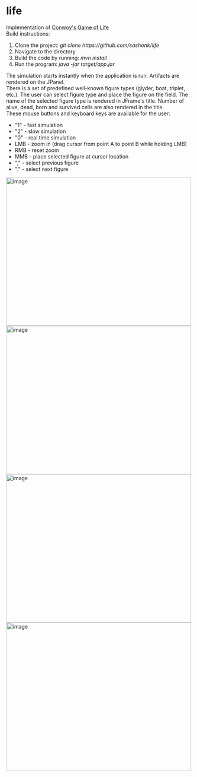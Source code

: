 # life

<div>Implementation of <a href="https://en.wikipedia.org/wiki/Conway%27s_Game_of_Life">Conwoy's Game of Life</a></div>

<div>Build instructions:</div>
<ol>
  <li>Clone the project: <i>git clone https://github.com/sashonk/life</i></li>
  <li>Navigate to the directory</li>
  <li>Build the code by running: <i>mvn install</i></li>
  <li>Run the program: <i>java -jar target/app.jar</i></li>
</ol>

<div>The simulation starts instantly when the application is run. Artifacts are rendered on the JPanel.</div><div>There is a set of predefined well-known figure types (glyder, boat, triplet, etc.). The user can select figure type and place the figure on the field. The name of the selected figure type is rendered in JFrame's title. Number of alive, dead, born and survived cells are also rendered in the title.</div><div>These mouse buttons and keyboard keys are available for the user: </div>
<ul>
  <li>"1" - fast simulation</li>
    <li>"2" - slow simulation</li>
    <li>"0" - real time simulation</li>
    <li>LMB - zoom in (drag cursor from point A to point B while holding LMB)</li>
    <li>RMB - reset zoom</li>
    <li>MMB - place selected figure at cursor location</li>
    <li>"," - select previous figure</li>
    <li>"." - select next figure</li>
</ul>

<img width="500" height="400" alt="image" src="https://github.com/user-attachments/assets/3df553de-7964-45f5-bd78-8a345465df0b" />
<img width="500" height="400" alt="image" src="https://github.com/user-attachments/assets/96f4d0d8-d462-49ff-95ed-b2bcc1f4f665" />
<img width="500" height="400" alt="image" src="https://github.com/user-attachments/assets/e28c7585-2e59-401c-9af2-7c8c0bb4b2b6" />
<img width="500" height="400" alt="image" src="https://github.com/user-attachments/assets/59d90d05-c846-4a0a-bbfc-481722b03edd" />






